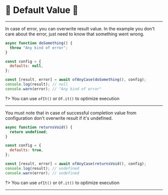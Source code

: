 # 🔨 Default Value 🔨

---

In case of error, you can overwrite result value. In the example you don't care about the error, just need to know that something went wrong.

```javascript
async function doSomething() {
  throw "Any kind of error";
}

const config = {
  defaults: null,
};

const [result, error] = await ofAnyCase(doSomething(), config);
console.log(result); // null
console.warn(error); // "Any kind of error"
```

?> You can use `ofIt()` or `Of.it()` to optimize execution

---

You must note that in case of successful completion value from configuration don't overwrite result if it's undefined.

```javascript
async function returnsVoid() {
  return undefined;
}

const config = {
  defaults: true,
};

const [result, error] = await ofAnyCase(returnsVoid(), config);
console.log(result); // undefined
console.warn(error); // undefined
```

?> You can use `ofIt()` or `Of.it()` to optimize execution

---
